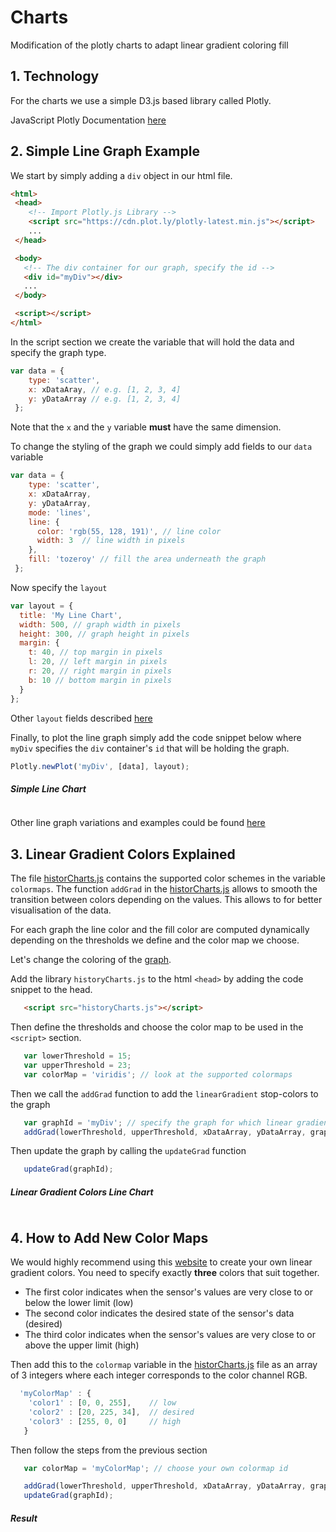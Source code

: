 # Charts
Modification of the plotly charts to adapt linear gradient coloring fill

## 1. Technology ###
For the charts we use a simple D3.js based library called Plotly. 

JavaScript Plotly Documentation [here](https://plot.ly/javascript/)

## 2. Simple Line Graph Example

We start by simply adding a `div` object in our html file.
```html
<html>
 <head>
    <!-- Import Plotly.js Library -->
    <script src="https://cdn.plot.ly/plotly-latest.min.js"></script>
    ...
 </head>

 <body>
   <!-- The div container for our graph, specify the id -->
   <div id="myDiv"></div>
   ...
 </body>

 <script></script>
</html>
```

In the script section we create the variable that will hold the data and specify the graph type.
```javascript
var data = {
    type: 'scatter',
    x: xDataAray, // e.g. [1, 2, 3, 4]
    y: yDataArray // e.g. [1, 2, 3, 4]
 };
```
Note that the `x` and the `y` variable __must__ have the same dimension.

To change the styling of the graph we could simply add fields to our `data` variable

```javascript
var data = {
    type: 'scatter', 
    x: xDataArray,
    y: yDataArray,
    mode: 'lines',
    line: {
      color: 'rgb(55, 128, 191)', // line color
      width: 3  // line width in pixels
    },
    fill: 'tozeroy' // fill the area underneath the graph
 };
```
Now specify the `layout` 
```javascript
var layout = {
  title: 'My Line Chart',
  width: 500, // graph width in pixels
  height: 300, // graph height in pixels
  margin: {
    t: 40, // top margin in pixels
    l: 20, // left margin in pixels
    r: 20, // right margin in pixels
    b: 10 // bottom margin in pixels
  }
};
```
Other `layout` fields described [here](https://plot.ly/python/reference/#layout)

Finally, to plot the line graph simply add the code snippet below where `myDiv` specifies the `div` container's `id` that will be holding the graph.
```javascript
Plotly.newPlot('myDiv', [data], layout);
```

##### Simple Line Chart
![]()

Other line graph variations and examples could be found [here](https://plot.ly/javascript/line-charts/)

## 3. Linear Gradient Colors Explained

The file [historCharts.js](http://stgit.dcs.gla.ac.uk/tp3-2018-cs07/dashboard/blob/master/project_aurora/static/js/historyCharts.js) contains the supported color schemes in the variable `colormaps`. The function `addGrad` in the [historCharts.js](http://stgit.dcs.gla.ac.uk/tp3-2018-cs07/dashboard/blob/master/project_aurora/static/js/historyCharts.js) allows to smooth the transition between colors depending on the values. This allows to for better visualisation of the data.

For each graph the line color and the fill color are computed dynamically depending on the thresholds we define and the color map we choose.

Let's change the coloring of the [graph]().

Add the library `historyCharts.js` to the html `<head>` by adding the code snippet to the head.
```html
   <script src="historyCharts.js"></script>
```

Then define the thresholds and choose the color map to be used in the `<script>` section. 
```javascript
   var lowerThreshold = 15;
   var upperThreshold = 23;
   var colorMap = 'viridis'; // look at the supported colormaps
```
Then we call the `addGrad` function to add the `linearGradient` stop-colors to the graph
```javascript
   var graphId = 'myDiv'; // specify the graph for which linear gradient colors are added
   addGrad(lowerThreshold, upperThreshold, xDataArray, yDataArray, graphId, colorMap);
```
Then update the graph by calling the `updateGrad` function
```javascript
   updateGrad(graphId);
```
##### Linear Gradient Colors Line Chart
![]()

## 4. How to Add New Color Maps
We would highly recommend using this [website](http://angrytools.com/gradient/) to create your own linear gradient colors. You need to specify exactly __three__ colors that suit together. 
*  The first color indicates when the sensor's values are very close to or below the lower limit (low)
*  The second color indicates the desired state of the sensor's data (desired)
*  The third color indicates when the sensor's values are very close to or above the upper limit (high)

Then add this to the `colormap` variable in the [historCharts.js]() file as an array of 3 integers where each integer corresponds to the color channel RGB.

```javascript
  'myColorMap' : {
    'color1' : [0, 0, 255],    // low
    'color2' : [20, 225, 34],  // desired
    'color3' : [255, 0, 0]     // high
   }
```
Then follow the steps from the previous section
```javascript
   var colorMap = 'myColorMap'; // choose your own colormap id

   addGrad(lowerThreshold, upperThreshold, xDataArray, yDataArray, graphId, colorMap);
   updateGrad(graphId);
```
##### Result
![]()
